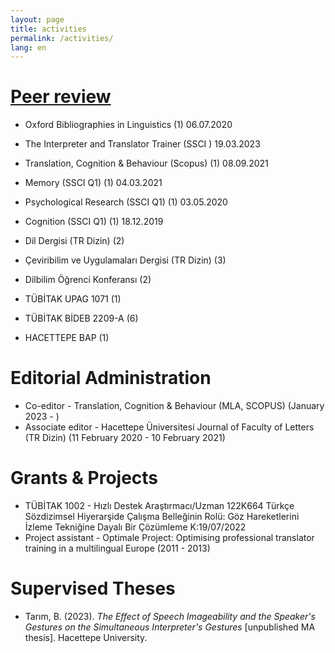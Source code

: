 ```yaml
---
layout: page
title: activities
permalink: /activities/
lang: en
---
```


# [Peer review](https://publons.com/researcher/1692089/alper-kumcu/peer-review)
- Oxford Bibliographies in Linguistics (1) 06.07.2020

- The Interpreter and Translator Trainer (SSCI ) 19.03.2023
- Translation, Cognition & Behaviour (Scopus) (1) 08.09.2021
- Memory (SSCI Q1) (1) 04.03.2021
- Psychological Research (SSCI Q1) (1) 03.05.2020
- Cognition (SSCI Q1) (1) 18.12.2019


- Dil Dergisi (TR Dizin) (2)
- Çeviribilim ve Uygulamaları Dergisi (TR Dizin) (3)
- Dilbilim Öğrenci Konferansı (2)

- TÜBİTAK UPAG 1071 (1)
- TÜBİTAK BİDEB 2209-A (6)
- HACETTEPE BAP (1)

# Editorial Administration
- Co-editor - Translation, Cognition & Behaviour (MLA, SCOPUS) (January 2023 - )
- Associate editor - Hacettepe Üniversitesi Journal of Faculty of Letters (TR Dizin) (11 February 2020 - 10 February 2021)

# Grants & Projects
- TÜBİTAK 1002 - Hızlı Destek	Araştırmacı/Uzman	122K664	Türkçe Sözdizimsel Hiyerarşide Çalışma Belleğinin Rolü: Göz Hareketlerini İzleme Tekniğine Dayalı Bir Çözümleme	K:19/07/2022
- Project assistant - Optimale Project: Optimising professional translator training in a multilingual Europe (2011 - 2013)

# Supervised Theses
- Tarım, B. (2023). *The Effect of Speech Imageability and the Speaker's Gestures on the Simultaneous Interpreter's Gestures* [unpublished MA thesis]. Hacettepe University.
